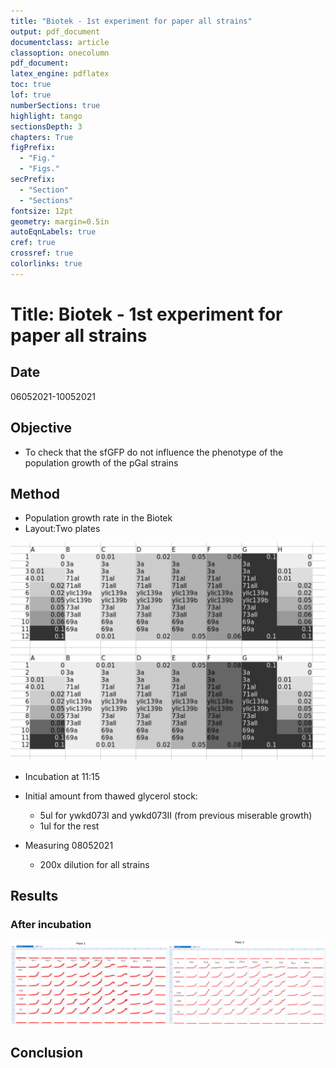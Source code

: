 ```yaml
---
title: "Biotek - 1st experiment for paper all strains"
output: pdf_document
documentclass: article
classoption: onecolumn
pdf_document:
latex_engine: pdflatex
toc: true
lof: true
numberSections: true
highlight: tango
sectionsDepth: 3
chapters: True
figPrefix:
  - "Fig."
  - "Figs."
secPrefix:
  - "Section"
  - "Sections"
fontsize: 12pt
geometry: margin=0.5in
autoEqnLabels: true
cref: true
crossref: true
colorlinks: true
---
```


# Title: Biotek - 1st experiment for paper all strains

## Date

06052021-10052021

## Objective

- To check that the sfGFP do not influence the phenotype of the population growth of the pGal strains 

## Method

- Population growth rate in the Biotek
- Layout:Two plates 

![](../Images/06052021-werner-BioTek-layout-experiment-1.png)

- Incubation at 11:15
- Initial amount from thawed glycerol stock:

    - 5ul for ywkd073I and ywkd073II (from previous miserable growth)
    - 1ul for the rest 

- Measuring 08052021
  - 200x dilution for all strains 

## Results

### After incubation 

![](../Images/0805221-plate-1-and-2-incubation.svg.png)


## Conclusion
